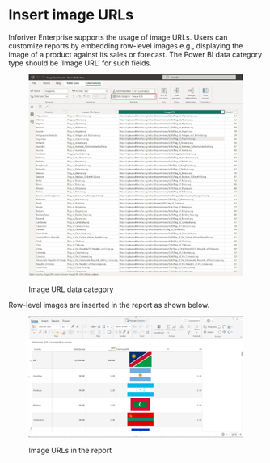 # Insert image URLs

Inforiver Enterprise supports the usage of image URLs. Users can customize reports by embedding row-level images e.g., displaying the image of a product against its sales or forecast. The Power BI data category type should be ‘Image URL’ for such fields.

<figure><img src="../../.gitbook/assets/image (3) (1) (1) (1) (1) (1) (1) (1) (1) (1) (1).png" alt=""><figcaption><p>Image URL data category</p></figcaption></figure>

Row-level images are inserted in the report as shown below.

<figure><img src="../../.gitbook/assets/image (4) (1) (1) (1) (1) (1) (1) (1) (1) (1) (1).png" alt=""><figcaption><p>Image URLs in the report</p></figcaption></figure>
